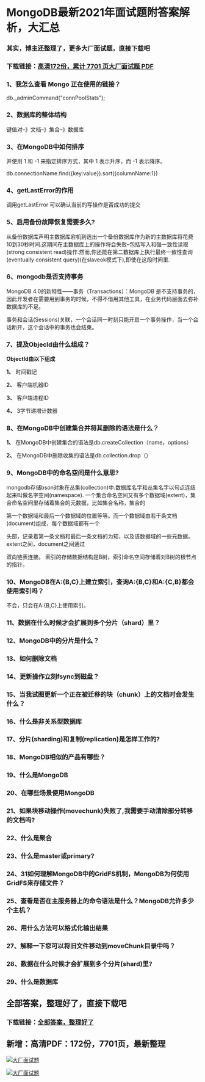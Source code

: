# MongoDB最新2021年面试题附答案解析，大汇总

### 其实，博主还整理了，更多大厂面试题，直接下载吧

### 下载链接：[高清172份，累计 7701 页大厂面试题  PDF](https://github.com/souyunku/DevBooks/blob/master/docs/index.md)



### 1、我怎么查看 Mongo 正在使用的链接？

db._adminCommand("connPoolStats");


### 2、数据库的整体结构

键值对–》文档–》集合–》数据库



### 3、在MongoDB中如何排序

并使用 1 和 -1 来指定排序方式，其中 1 表示升序，而 -1 表示降序。

db.connectionName.find({key:value}).sort({columnName:1})


### 4、getLastError的作用

调用getLastError 可以确认当前的写操作是否成功的提交


### 5、启用备份故障恢复需要多久?

从备份数据库声明主数据库宕机到选出一个备份数据库作为新的主数据库将花费10到30秒时间.这期间在主数据库上的操作将会失败–包括写入和强一致性读取(strong consistent read)操作.然而,你还能在第二数据库上执行最终一致性查询(eventually consistent query)(在slaveok模式下),即使在这段时间里.


### 6、mongodb是否支持事务

MongoDB 4.0的新特性——事务（Transactions）：MongoDB 是不支持事务的，因此开发者在需要用到事务的时候，不得不借用其他工具，在业务代码层面去弥补数据库的不足。

事务和会话(Sessions)关联，一个会话同一时刻只能开启一个事务操作，当一个会话断开，这个会话中的事务也会结束。



### 7、提及Objecld由什么组成？

**Objectld由以下组成**

**1、** 时间戳记

**2、** 客户端机器ID

**3、** 客户端进程ID

**4、** 3字节递增计数器


### 8、在MongoDB中创建集合并将其删除的语法是什么？

**1、** 在MongoDB中创建集合的语法是db.createCollection（name，options）

**2、** 在MongoDB中删除收集的语法是db.collection.drop（）


### 9、MongoDB中的命名空间是什么意思?

mongodb存储bson对象在丛集(collection)中.数据库名字和丛集名字以句点连结起来叫做名字空间(namespace). 一个集合命名空间又有多个数据域(extent)，集合命名空间里存储着集合的元数据，比如集合名称，集合的

第一个数据域和最后一个数据域的位置等等。而一个数据域由若干条文档(document)组成，每个数据域都有一个

头部，记录着第一条文档和最后一条文档的为知，以及该数据域的一些元数据。extent之间，document之间通过

双向链表连接。 索引的存储数据结构是B树，索引命名空间存储着对B树的根节点的指针。


### 10、MongoDB在A:{B,C}上建立索引，查询A:{B,C}和A:{C,B}都会使用索引吗？

不会，只会在A:{B,C}上使用索引。


### 11、数据在什么时候才会扩展到多个分片（shard）里？
### 12、MongoDB中的分片是什么？
### 13、如何删除文档
### 14、更新操作立刻fsync到磁盘？
### 15、当我试图更新一个正在被迁移的块（chunk）上的文档时会发生什么？
### 16、什么是非关系型数据库
### 17、分片(sharding)和复制(replication)是怎样工作的?
### 18、MongoDB相似的产品有哪些？
### 19、什么是MongoDB
### 20、在哪些场景使用MongoDB
### 21、如果块移动操作(movechunk)失败了,我需要手动清除部分转移的文档吗?
### 22、什么是聚合
### 23、什么是master或primary?
### 24、31如何理解MongoDB中的GridFS机制，MongoDB为何使用GridFS来存储文件？
### 25、查看是否在主服务器上的命令语法是什么？MongoDB允许多少个主机？
### 26、用什么方法可以格式化输出结果
### 27、解释一下您可以将旧文件移动到moveChunk目录中吗？
### 28、数据在什么时候才会扩展到多个分片(shard)里?
### 29、什么是数据库




## 全部答案，整理好了，直接下载吧

### 下载链接：[全部答案，整理好了](https://www.souyunku.com/wp-content/uploads/weixin/githup-weixin-2.png)




## 新增：高清PDF：172份，7701页，最新整理

[![大厂面试题](https://www.souyunku.com/wp-content/uploads/weixin/mst.png "架构师专栏")](https://www.souyunku.com/wp-content/uploads/weixin/githup-weixin.png "架构师专栏")

[![大厂面试题](https://www.souyunku.com/wp-content/uploads/weixin/githup-weixin.png "架构师专栏")](https://www.souyunku.com/wp-content/uploads/weixin/githup-weixin.png "架构师专栏")
